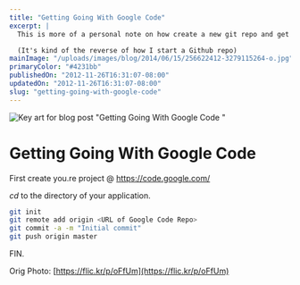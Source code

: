 ```yaml
---
title: "Getting Going With Google Code"
excerpt: |
  This is more of a personal note on how create a new git repo and get it pushed to Google Code.

  (It's kind of the reverse of how I start a Github repo)
mainImage: "/uploads/images/blog/2014/06/15/256622412-3279115264-o.jpg"
primaryColor: "#4231bb"
publishedOn: "2012-11-26T16:31:07-08:00"
updatedOn: "2012-11-26T16:31:07-08:00"
slug: "getting-going-with-google-code"
---
```

![Key art for blog post "Getting Going With Google Code "](/uploads/images/blog/2014/06/15/256622412-3279115264-o.jpg)

# Getting Going With Google Code

First create you.re project @ https://code.google.com/

_cd_ to the directory of your application.

```bash
git init
git remote add origin <URL of Google Code Repo>
git commit -a -m "Initial commit"
git push origin master
```

FIN.

Orig Photo: [https://flic.kr/p/oFfUm](https://flic.kr/p/oFfUm)
